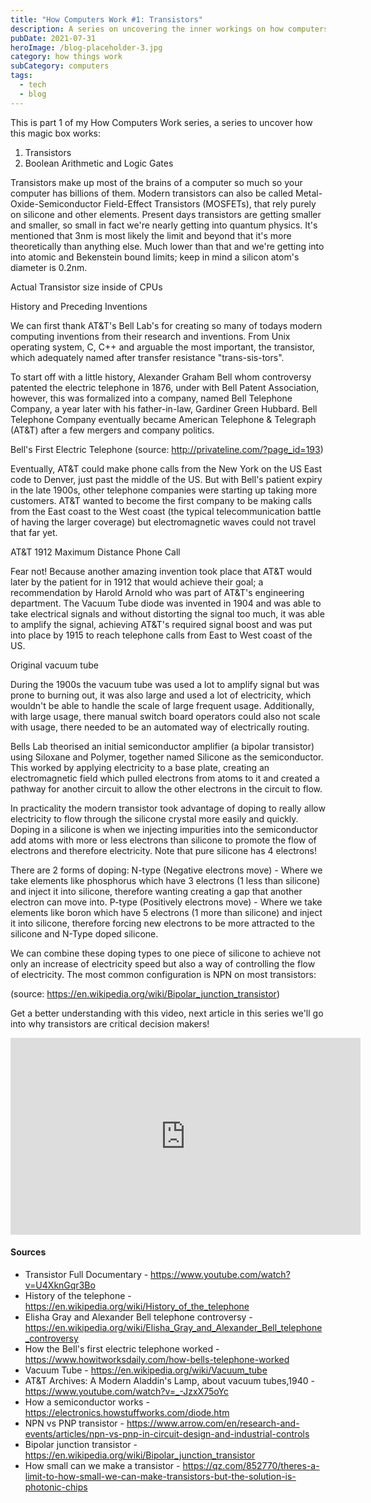 ```yaml
---
title: "How Computers Work #1: Transistors"
description: A series on uncovering the inner workings on how computers work, bit by bit.
pubDate: 2021-07-31
heroImage: /blog-placeholder-3.jpg
category: how things work
subCategory: computers
tags:
  - tech
  - blog
---
```

This is part 1 of my How Computers Work series, a series to uncover how this magic box works:

1. Transistors
2. Boolean Arithmetic and Logic Gates

Transistors make up most of the brains of a computer so much so your computer has billions of them.  Modern transistors can also be called Metal-Oxide-Semiconductor Field-Effect Transistors (MOSFETs), that rely purely on silicone and other elements. Present days transistors are getting smaller and smaller, so small in fact we're nearly getting into quantum physics. It's mentioned that 3nm is most likely the limit and beyond that it's more theoretically than anything else. Much lower than that and we're getting into into atomic and Bekenstein bound limits; keep in mind a silicon atom's diameter is 0.2nm.

Actual Transistor size inside of CPUs

History and Preceding Inventions

We can first thank AT&T's Bell Lab's for creating so many of todays modern computing inventions from their research and inventions. From Unix operating system, C, C++ and arguable the most important, the transistor, which adequately named after transfer resistance "trans-sis-tors".

To start off with a little history, Alexander Graham Bell whom controversy patented the electric telephone in 1876, under with Bell Patent Association, however, this was formalized into a company, named Bell Telephone Company, a year later with his father-in-law, Gardiner Green Hubbard. Bell Telephone Company eventually became American Telephone & Telegraph (AT&T) after a few mergers and company politics.

Bell's First Electric Telephone (source: http://privateline.com/?page_id=193)

Eventually, AT&T could make phone calls from the New York on the US East code to Denver, just past the middle of the US. But with Bell's patient expiry in the late 1900s, other telephone companies were starting up taking more customers. AT&T wanted to become the first company to be making calls from the East coast to the West coast (the typical telecommunication battle of having the larger coverage) but electromagnetic waves could not travel that far yet.

AT&T 1912 Maximum Distance Phone Call

Fear not! Because another amazing invention took place that AT&T would later by the patient for in 1912 that would achieve their goal; a recommendation by Harold Arnold who was part of AT&T's engineering department. The Vacuum Tube diode was invented in 1904 and was able to take electrical signals and without distorting the signal too much, it was able to amplify the signal, achieving AT&T's required signal boost and was put into place by 1915 to reach telephone calls from East to West coast of the US.

Original vacuum tube 

During the 1900s the vacuum tube was used a lot to amplify signal but was prone to burning out, it was also large and used a lot of electricity, which wouldn't be able to handle the scale of large frequent usage. Additionally, with large usage, there manual switch board operators could also not scale with usage, there needed to be an automated way of electrically routing.

Bells Lab theorised an initial semiconductor amplifier (a bipolar transistor) using Siloxane and Polymer, together named Silicone as the semiconductor. This worked by applying electricity to a base plate, creating an electromagnetic field which pulled electrons from atoms to it and created a pathway for another circuit to allow the other electrons in the circuit to flow.

In practicality the modern transistor took advantage of doping to really allow electricity to flow through the silicone crystal more easily and quickly. Doping in a silicone is when we injecting impurities into the semiconductor add atoms with more or less electrons than silicone to promote the flow of electrons and therefore electricity. Note that pure silicone has 4 electrons!

There are 2 forms of doping:
N-type (Negative electrons move) - Where we take elements like phosphorus which have 3 electrons (1 less than silicone) and inject it into silicone, therefore wanting creating a gap that another electron can move into. 
P-type (Positively electrons move) - Where we take elements like boron which have 5 electrons (1 more than silicone) and inject it into silicone, therefore forcing new electrons to be more attracted to the silicone and N-Type doped silicone.

We can combine these doping types to one piece of silicone to achieve not only an increase of electricity speed but also a way of controlling the flow of electricity. The most common configuration is NPN on most transistors:

(source: https://en.wikipedia.org/wiki/Bipolar_junction_transistor)

Get a better understanding with this video, next article in this series we'll go into why transistors are critical decision  makers!

<iframe
  width="560"
  height="315"
  loading="lazy"
  style="inline-style: 100%; block-size: auto; aspect-ratio: 16/9;"
  src="https://www.youtube-nocookie.com/embed/7ukDKVHnac4?si=m0hM3B_De8uUUCs8"
  title="YouTube video player"
  frameborder="0"
  allow="accelerometer; autoplay; clipboard-write; encrypted-media; gyroscope; picture-in-picture; web-share"
  referrerpolicy="strict-origin-when-cross-origin"
  allowfullscreen>
</iframe>


#### Sources

- Transistor Full Documentary - https://www.youtube.com/watch?v=U4XknGqr3Bo
- History of the telephone - https://en.wikipedia.org/wiki/History_of_the_telephone
- Elisha Gray and Alexander Bell telephone controversy - https://en.wikipedia.org/wiki/Elisha_Gray_and_Alexander_Bell_telephone_controversy
- How the Bell's first electric telephone worked - https://www.howitworksdaily.com/how-bells-telephone-worked
- Vacuum Tube - https://en.wikipedia.org/wiki/Vacuum_tube
- AT&T Archives: A Modern Aladdin's Lamp, about vacuum tubes,1940 - https://www.youtube.com/watch?v=_-JzxX75oYc
- How a semiconductor works - https://electronics.howstuffworks.com/diode.htm
- NPN vs PNP transistor - https://www.arrow.com/en/research-and-events/articles/npn-vs-pnp-in-circuit-design-and-industrial-controls
- Bipolar junction transistor - https://en.wikipedia.org/wiki/Bipolar_junction_transistor
- How small can we make a transistor - https://qz.com/852770/theres-a-limit-to-how-small-we-can-make-transistors-but-the-solution-is-photonic-chips
